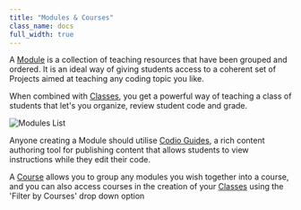 ```yaml
---
title: "Modules & Courses"
class_name: docs
full_width: true
---
```


A [Module](/docs/dashboard/modules/) is a collection of teaching resources that have been grouped and ordered. It is an ideal way of giving students access to a coherent set of Projects aimed at teaching any coding topic you like.

When combined with [Classes](/docs/dashboard/classes/), you get a powerful way of teaching a class of students that let's you organize, review student code and grade.

![Modules List](/img/docs/module_list.png)

Anyone creating a Module should utilise [Codio Guides](/docs/ide/tools/guides/), a rich content authoring tool for publishing content that allows students to view instructions while they edit their code.

A [Course](/docs/dashboard/courses/) allows you to group any modules you wish together into a course, and you can also access courses in the creation of your [Classes](/docs/dashboard/classes) using the 'Filter by Courses' drop down option